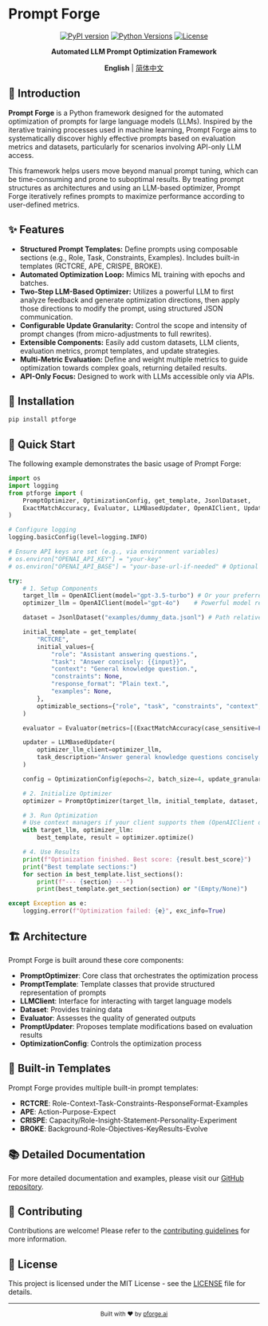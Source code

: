 # Prompt Forge

<div align="center">

[![PyPI version](https://img.shields.io/pypi/v/ptforge.svg)](https://pypi.org/project/ptforge/)
[![Python Versions](https://img.shields.io/pypi/pyversions/ptforge.svg)](https://pypi.org/project/ptforge/)
[![License](https://img.shields.io/github/license/pforge-ai/prompt-forge)](https://github.com/pforge-ai/prompt-forge/blob/main/LICENSE)

**Automated LLM Prompt Optimization Framework**

**English** | [简体中文](README.md)

</div>

## 📖 Introduction

**Prompt Forge** is a Python framework designed for the automated optimization of prompts for large language models (LLMs). Inspired by the iterative training processes used in machine learning, Prompt Forge aims to systematically discover highly effective prompts based on evaluation metrics and datasets, particularly for scenarios involving API-only LLM access.

This framework helps users move beyond manual prompt tuning, which can be time-consuming and prone to suboptimal results. By treating prompt structures as architectures and using an LLM-based optimizer, Prompt Forge iteratively refines prompts to maximize performance according to user-defined metrics.

## ✨ Features

* **Structured Prompt Templates:** Define prompts using composable sections (e.g., Role, Task, Constraints, Examples). Includes built-in templates (RCTCRE, APE, CRISPE, BROKE).
* **Automated Optimization Loop:** Mimics ML training with epochs and batches.
* **Two-Step LLM-Based Optimizer:** Utilizes a powerful LLM to first analyze feedback and generate optimization directions, then apply those directions to modify the prompt, using structured JSON communication.
* **Configurable Update Granularity:** Control the scope and intensity of prompt changes (from micro-adjustments to full rewrites).
* **Extensible Components:** Easily add custom datasets, LLM clients, evaluation metrics, prompt templates, and update strategies.
* **Multi-Metric Evaluation:** Define and weight multiple metrics to guide optimization towards complex goals, returning detailed results.
* **API-Only Focus:** Designed to work with LLMs accessible only via APIs.

## 🔧 Installation

```bash
pip install ptforge
```

## 🚀 Quick Start

The following example demonstrates the basic usage of Prompt Forge:

```python
import os
import logging
from ptforge import (
    PromptOptimizer, OptimizationConfig, get_template, JsonlDataset,
    ExactMatchAccuracy, Evaluator, LLMBasedUpdater, OpenAIClient, UpdateGranularity
)

# Configure logging
logging.basicConfig(level=logging.INFO)

# Ensure API keys are set (e.g., via environment variables)
# os.environ["OPENAI_API_KEY"] = "your-key"
# os.environ["OPENAI_API_BASE"] = "your-base-url-if-needed" # Optional

try:
    # 1. Setup Components
    target_llm = OpenAIClient(model="gpt-3.5-turbo") # Or your preferred model/client
    optimizer_llm = OpenAIClient(model="gpt-4o")    # Powerful model recommended for optimization

    dataset = JsonlDataset("examples/dummy_data.jsonl") # Path relative to execution

    initial_template = get_template(
        "RCTCRE",
        initial_values={
            "role": "Assistant answering questions.",
            "task": "Answer concisely: {{input}}",
            "context": "General knowledge question.",
            "constraints": None,
            "response_format": "Plain text.",
            "examples": None,
        },
        optimizable_sections={"role", "task", "constraints", "context", "response_format"}
    )

    evaluator = Evaluator(metrics=[(ExactMatchAccuracy(case_sensitive=False), 1.0)])

    updater = LLMBasedUpdater(
        optimizer_llm_client=optimizer_llm,
        task_description="Answer general knowledge questions concisely and accurately."
    )

    config = OptimizationConfig(epochs=2, batch_size=4, update_granularity=UpdateGranularity.SECTION_REPHRASE)

    # 2. Initialize Optimizer
    optimizer = PromptOptimizer(target_llm, initial_template, dataset, evaluator, updater, config)

    # 3. Run Optimization
    # Use context managers if your client supports them (OpenAIClient does)
    with target_llm, optimizer_llm:
        best_template, result = optimizer.optimize()

    # 4. Use Results
    print(f"Optimization finished. Best score: {result.best_score}")
    print("Best template sections:")
    for section in best_template.list_sections():
        print(f"--- {section} ---")
        print(best_template.get_section(section) or "(Empty/None)")

except Exception as e:
    logging.error(f"Optimization failed: {e}", exc_info=True)
```

## 🏗️ Architecture

Prompt Forge is built around these core components:

- **PromptOptimizer**: Core class that orchestrates the optimization process
- **PromptTemplate**: Template classes that provide structured representation of prompts
- **LLMClient**: Interface for interacting with target language models
- **Dataset**: Provides training data
- **Evaluator**: Assesses the quality of generated outputs
- **PromptUpdater**: Proposes template modifications based on evaluation results
- **OptimizationConfig**: Controls the optimization process

## 🧩 Built-in Templates

Prompt Forge provides multiple built-in prompt templates:

- **RCTCRE**: Role-Context-Task-Constraints-ResponseFormat-Examples
- **APE**: Action-Purpose-Expect
- **CRISPE**: Capacity/Role-Insight-Statement-Personality-Experiment
- **BROKE**: Background-Role-Objectives-KeyResults-Evolve

## 📚 Detailed Documentation

For more detailed documentation and examples, please visit our [GitHub repository](https://github.com/pforge-ai/prompt-forge).

## 🤝 Contributing

Contributions are welcome! Please refer to the [contributing guidelines](CONTRIBUTING.md) for more information.

## 📄 License

This project is licensed under the MIT License - see the [LICENSE](LICENSE) file for details.

---

<div align="center">
  <sub>Built with ❤️ by <a href="https://github.com/pforge-ai">pforge.ai</a></sub>
</div>

